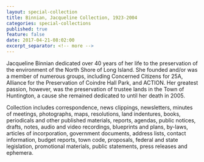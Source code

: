 ```yaml
---
layout: special-collection
title: Binnian, Jacqueline Collection, 1923-2004
categories: special-collections
published: true
feature: false
date: 2017-04-21-08:02:00
excerpt_separator: <!-- more -->
---
```

Jacqueline Binnian dedicated over 40 years of her life to the preservation of the environment of the North Shore of Long Island. She founded and/or was a member of numerous groups, including Concerned Citizens for 25A, Alliance for the Preservation of Coindre Hall Park, and ACTION. Her greatest passion, however, was the preservation of trustee lands in the Town of Huntington, a cause she remained dedicated to until her death in 2005.
<!-- more -->

Collection includes correspondence, news clippings, newsletters, minutes of meetings, photographs, maps, resolutions, land indentures, books, periodicals and other published materials, reports, agendas, public notices, drafts, notes, audio and video recordings, blueprints and plans, by-laws, articles of incorporation, government documents, address lists, contact information, budget reports, town code, proposals, federal and state legislation, promotional materials, public statements, press releases and ephemera.
<!-- more -->
